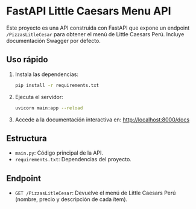 # FastAPI Little Caesars Menu API

Este proyecto es una API construida con FastAPI que expone un endpoint `/PizzasLitleCesar` para obtener el menú de Little Caesars Perú. Incluye documentación Swagger por defecto.

## Uso rápido

1. Instala las dependencias:
   ```bash
   pip install -r requirements.txt
   ```
2. Ejecuta el servidor:
   ```bash
   uvicorn main:app --reload
   ```
3. Accede a la documentación interactiva en: [http://localhost:8000/docs](http://localhost:8000/docs)

## Estructura
- `main.py`: Código principal de la API.
- `requirements.txt`: Dependencias del proyecto.

## Endpoint
- `GET /PizzasLitleCesar`: Devuelve el menú de Little Caesars Perú (nombre, precio y descripción de cada ítem).
